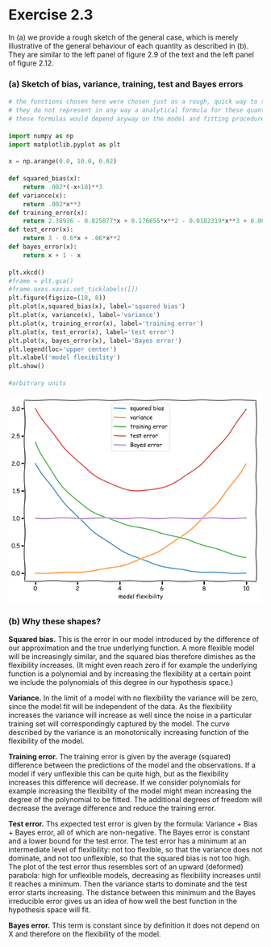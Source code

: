 
# Exercise 2.3

In (a) we provide a rough sketch of the general case, which is merely illustrative of the general behaviour of each quantity as described in (b). They are similar to the left panel of  figure 2.9 of the text and the left panel of figure 2.12. 

### (a) Sketch of bias, variance, training, test and Bayes errors


```python
# the functions chosen here were chosen just as a rough, quick way to sketch the functions in a plot
# they do not represent in any way a analytical formula for these quantities or anything of the sort
# these formulas would depend anyway on the model and fitting procedure in any case

import numpy as np
import matplotlib.pyplot as plt

x = np.arange(0.0, 10.0, 0.02)

def squared_bias(x):
    return .002*(-x+10)**3
def variance(x):
    return .002*x**3 
def training_error(x):
    return 2.38936 - 0.825077*x + 0.176655*x**2 - 0.0182319*x**3 + 0.00067091*x**4
def test_error(x):
    return 3 - 0.6*x + .06*x**2
def bayes_error(x):
    return x + 1 - x

plt.xkcd()
#frame = plt.gca()
#frame.axes.xaxis.set_ticklabels([])
plt.figure(figsize=(10, 8))
plt.plot(x,squared_bias(x), label='squared bias')
plt.plot(x, variance(x), label='variance')
plt.plot(x, training_error(x), label='training error')
plt.plot(x, test_error(x), label='test error')
plt.plot(x, bayes_error(x), label='Bayes error')
plt.legend(loc='upper center')
plt.xlabel('model flexibility')
plt.show()

#arbitrary units
```


![png](02_03_files/02_03_3_0.png)


### (b) Why these shapes?

**Squared bias.** This is the error in our model introduced by the difference of our approximation and the true underlying function. A more flexible model will be increasingly similar,  and the squared bias therefore dimishes as the flexibility increases. (It might even reach zero if for example the underlying function is a polynomial and by increasing the flexibility at a certain point we include the polynomials of this degree in our hypothesis space.)

**Variance.** In the limit of a model with no flexibility the variance will be zero, since the model fit will be independent of the data. As the flexibility increases the variance will increase as well since the noise in a particular training set will correspondingly captured by the model. The curve described by the variance is an monotonically increasing function of the flexibility of the model.

**Training error.** The training error is given by the average (squared) difference between the predictions of the model and the observations. If a model if very unflexible this can be quite high, but as the flexibility increases this difference will decrease. If we consider polynomials for example increasing the flexibility of the model might mean increasing the degree of the polynomial to be fitted. The additional degrees of freedom will decrease the average difference and reduce the training error.

**Test error.** Ths expected test error is given by the formula: Variance + Bias + Bayes error, all of which are non-negative. The Bayes error is constant and a lower bound for the test error. The test error has a minimum at an intermediate level of flexibility: not too flexible, so that the variance does not dominate, and not too unflexible, so that the squared bias is not too high. The plot of the test error thus resembles sort of an upward (deformed) parabola: high for unflexible models, decreasing as flexibility increases until it reaches a minimum. Then the variance starts to dominate and the test error starts increasing. The distance between this minimum and the Bayes irreducible error gives us an idea of how well the best function in the hypothesis space will fit.

**Bayes error.** This term is constant since by definition it does not depend on X and therefore on the flexibility of the model.
